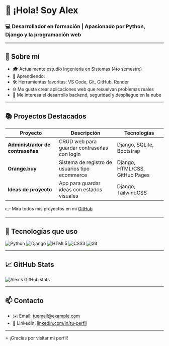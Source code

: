 # 👋 ¡Hola! Soy Alex

### 💻 Desarrollador en formación | Apasionado por Python, Django y la programación web

---

## 🚀 Sobre mí

- 🎓 Actualmente estudio Ingeniería en Sistemas (4to semestre)
- 🧠 Aprendiendo: 
- 🛠️ Herramientas favoritas: VS Code, Git, GitHub, Render
- 🌐 Me gusta crear aplicaciones web que resuelvan problemas reales
- 🔐 Me interesa el desarrollo backend, seguridad y despliegue en la nube

---

## 📚 Proyectos Destacados

| Proyecto | Descripción | Tecnologías |
|----------|-------------|-------------|
| **Administrador de contraseñas** | CRUD web para guardar contraseñas con login | Django, SQLite, Bootstrap |
| **Orange.buy** | Sistema de registro de usuarios tipo ecommerce | Django, HTML/CSS, GitHub Pages |
| **Ideas de proyecto** | App para guardar ideas con estados visuales | Django, TailwindCSS |

👉 Mira todos mis proyectos en mi [GitHub](https://github.com/tu-usuario)

---

## 🧰 Tecnologías que uso

![Python](https://img.shields.io/badge/-Python-3776AB?style=flat&logo=python&logoColor=white)
![Django](https://img.shields.io/badge/-Django-092E20?style=flat&logo=django&logoColor=white)
![HTML5](https://img.shields.io/badge/-HTML5-E34F26?style=flat&logo=html5&logoColor=white)
![CSS3](https://img.shields.io/badge/-CSS3-1572B6?style=flat&logo=css3)
![Git](https://img.shields.io/badge/-Git-F05032?style=flat&logo=git&logoColor=white)

---

## 📈 GitHub Stats

![Alex's GitHub stats](https://github-readme-stats.vercel.app/api?username=tu-usuario&show_icons=true&theme=tokyonight)

---

## 📫 Contacto

- ✉️ Email: tuemail@example.com  
- 💼 LinkedIn: [linkedin.com/in/tu-perfil](https://linkedin.com/in/tu-perfil)

---

⭐ ¡Gracias por visitar mi perfil!

